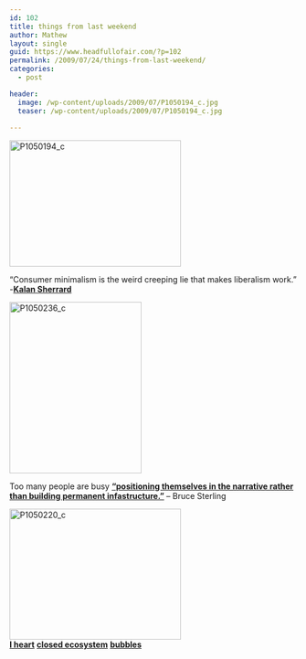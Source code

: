 ```yaml
---
id: 102
title: things from last weekend
author: Mathew
layout: single
guid: https://www.headfullofair.com/?p=102
permalink: /2009/07/24/things-from-last-weekend/
categories:
  - post

header:
  image: /wp-content/uploads/2009/07/P1050194_c.jpg
  teaser: /wp-content/uploads/2009/07/P1050194_c.jpg
   
---
```

[<img class="alignnone size-medium wp-image-103" title="Kalan & Noel busted busking at Bit of Seattle" src="https://www.headfullofair.com/wp-content/uploads/2009/07/P1050194_c-300x221.jpg" alt="P1050194_c" width="300" height="221" />][1]

&#8220;Consumer minimalism is the weird creeping lie that makes liberalism work.&#8221; -**[Kalan Sherrard][2]**

[<img class="alignnone size-medium wp-image-105" title="Kalan creates the infrastructure of the future" src="https://www.headfullofair.com/wp-content/uploads/2009/07/P1050236_c1-231x300.jpg" alt="P1050236_c" width="231" height="300" />][3]

Too many people are busy **[&#8220;positioning themselves in the narrative rather than building permanent infastructure.&#8221;][4]** &#8211; Bruce Sterling

[<img class="alignnone size-medium wp-image-106" title="I'm building a chicken coop" src="https://www.headfullofair.com/wp-content/uploads/2009/07/P1050220_c-300x229.jpg" alt="P1050220_c" width="300" height="229" />][5]  
**[I heart][6]** **[closed ecosystem][7]** **[bubbles][8]**

 [1]: /wp-content/uploads/2009/07/P1050194_c.jpg
 [2]: http://enormousface.com/blog/
 [3]: /wp-content/uploads/2009/07/P1050236_c1.jpg
 [4]: http://video.reboot.dk/video/485250/bruce-sterling
 [5]: /wp-content/uploads/2009/07/P1050220_c.jpg
 [6]: http://artsandecology.rsablogs.org.uk/2009/07/02/tim-smit-sustainability-as-hippy-shit/
 [7]: http://www.guardian.co.uk/society/2007/jan/31/futureforpublicservices.comment1
 [8]: http://artsandecology.rsablogs.org.uk/2009/07/06/tim-smit-explains-that-this-hippy-shit-moment/